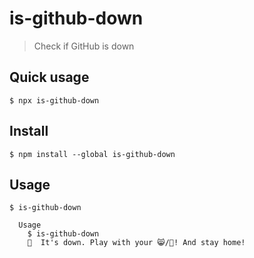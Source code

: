 # is-github-down

> Check if GitHub is down

## Quick usage

```
$ npx is-github-down
```

## Install

```
$ npm install --global is-github-down
```

## Usage

```
$ is-github-down

  Usage
    $ is-github-down
    🦄  It's down. Play with your 😸/🐶! And stay home!
```
